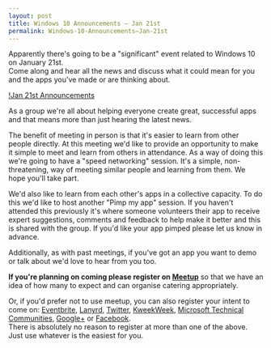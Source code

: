 ```yaml
---
layout: post
title: Windows 10 Announcements – Jan 21st
permalink: Windows-10-Announcements–Jan-21st
---
```


Apparently there's going to be a "significant" event related to Windows 10 on January 21st.  
Come along and hear all the news and discuss what it could mean for you and the apps you've made or are thinking about.

[!Jan 21st Announcements](https://mrlacey.github.io/winappsldn/images/610x380.png)

As a group we're all about helping everyone create great, successful apps and that means more than just hearing the latest news.

The benefit of meeting in person is that it's easier to learn from other people directly. At this meeting we'd like to provide an opportunity to make it simple to meet and learn from others in attendance. As a way of doing this we're going to have a "speed networking" session. It's a simple, non-threatening, way of meeting similar people and learning from them. We hope you'll take part.

We'd also like to learn from each other's apps in a collective capacity. To do this we'd like to host another "Pimp my app" session. If you haven't attended this previously it's where someone volunteers their app to receive expert suggestions, comments and feedback to help make it better and this is shared with the group. If you'd like your app pimped please let us know in advance.

Additionally, as with past meetings, if you've got an app you want to demo or talk about we'd love to hear from you too.

**If you're planning on coming please register on [Meetup](http://www.meetup.com/wpuguk/events/219702291/)** so that we have an idea of how many to expect and can organise catering appropriately.

Or, if you'd prefer not to use meetup, you can also register your intent to come on: [Eventbrite](https://wal50.eventbrite.com), [Lanyrd](http://lanyrd.com/2015/windows-10-announcements/), [Twitter](https://twitter.com/winappsldn/status/554721438695825408), [KweekWeek](http://www.kweekweek.com/windowsphoneusergroup/windows-10-announcements), [Microsoft Technical Communities](https://www.technicalcommunity.com/EventsCalendarDetails.aspx?eventid=7d921aff-71e5-4a33-9e6d-35be7e8458b0), [Google+](https://plus.google.com/b/108748516466431826670/events/c8vtl4vsmkjeo4f8j9ho23fid2c) or [Facebook](https://www.facebook.com/events/1550760705210474/).  
There is absolutely no reason to register at more than one of the above. Just use whatever is the easiest for you.
